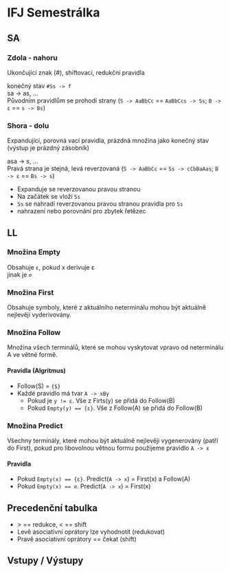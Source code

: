 # IFJ Semestrálka

## SA

### Zdola - nahoru

Ukončující znak (#), shiftovací, redukční pravidla

konečný stav `#Ss -> f` <br />
sa -> as, ... <br />
Původním pravidlům se prohodí strany (`S -> AaBbCc` == `AaBbCcs -> Ss`; `B -> ε` == `s -> Bs`)

### Shora - dolu

Expandující, porovná vací pravidla, prázdná množina jako konečný stav (výstup je prázdný zásobník)

asa -> s, ... <br />
Pravá strana je stejná, levá reverzovaná (`S -> AaBbCc` == `Ss -> cCbBaAas`; `B -> ε` == `Bs -> s`)

- Expanduje se reverzovanou pravou stranou
- Na začátek se vloží `Ss`
- `Ss` se nahradí reverzovanou pravou stranou pravidla pro `Ss`
- nahrazení nebo porovnání pro zbytek řetězec

## LL

### Množina Empty

Obsahuje `ε`, pokud x derivuje ε <br />
jinak je `∅`

### Množina First

Obsahuje symboly, které z aktuálního neterminálu mohou být aktuálně nejlevěji vyderivovány.

### Množina Follow

Množina všech terminálů, které se mohou vyskytovat vpravo od neterminálu A ve větné formě.

#### Pravidla (Algritmus)

- Follow(S) = `{$}`
- Každé pravidlo má tvar `A -> xBy`
    - Pokud je `y != ε`. Vše z Firts(y) se přidá do Follow(B)
    - Pokud `Empty(y) == {ε}`. Vše z Follow(A) se přidá do Follow(B)

### Množina Predict

Všechny terminály, které mohou být aktuálně nejlevěji vygenerovány (patří do First), pokud pro libovolnou větnou formu použijeme pravidlo `A -> x`

#### Pravidla

- Pokud `Empty(x) == {ε}`. Predict(`A -> x`) = First(x) a Follow(A)
- Pokud `Empty(x) == ∅`. Predict(`A -> x`) = First(x)

## Precedenční tabulka

- \> == redukce, < == shift
- Levě asociativní oprátory lze vyhodnotit (redukovat)
- Pravě asociativní oprátory == čekat (shift)

## Vstupy / Výstupy
